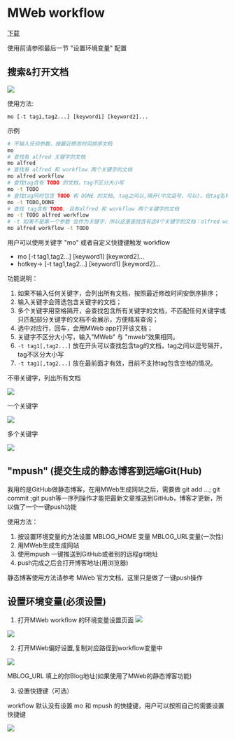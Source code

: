 # MWeb workflow
[下载](https://github.com/tianhao/alfred-mweb-workflow/raw/master/MWeb.alfredworkflow)

使用前请参照最后一节 "设置环境变量" 配置

## 搜索&打开文档
![](media/15064049765164/15066106070757.gif)

使用方法:

```
mo [-t tag1,tag2...] [keyword1] [keyword2]...
```
示例

```BASH
# 不输入任何参数，按最近修改时间排序文档
mo 
# 查找有 alfred 关键字的文档
mo alfred
# 查找有 alfred 和 workflow 两个关键字的文档
mo alfred workflow
# 查找tag含有 TODO 的文档，tag不区分大小写
mo -t TODO
# 查找tag同时包含 TODO 和 DONE 的文档, tag之间以,隔开(中文逗号，可以)，但tag名称不能有空格
mo -t TODO,DONE
# 查找 tag含有 TODO, 且有alfred 和 workflow 两个关键字的文档
mo -t TODO alfred workflow
# -t 如果不是第一个参数 会作为关键字，所以这里查找含有这4个关键字的文档：alfred workflow -t TODO 
mo alfred workflow -t TODO 
```

用户可以使用关键字 "mo" 或者自定义快捷键触发 workflow

* mo [-t tag1,tag2...] [keyword1] [keyword2]...
* hotkey-> [-t tag1,tag2...] [keyword1] [keyword2]...

功能说明：

1. 如果不输入任何关键字，会列出所有文档，按照最近修改时间安倒序排序；
2. 输入关键字会筛选包含关键字的文档；
3. 多个关键字用空格隔开，会查找包含所有关键字的文档，不匹配任何关键字或只匹配部分关键字的文档不会展示，方便精准查询；
4. 选中对应行，回车，会用MWeb app打开该文档；
5. 关键字不区分大小写，输入"MWeb" 与 "mweb"效果相同。
6. `-t tag1[,tag2...]` 放在开头可以查找包含tag的文档，tag之间以逗号隔开，tag不区分大小写
7. `-t tag1[,tag2...]` 放在最前面才有效，目前不支持tag包含空格的情况。

不带关键字，列出所有文档

![](media/15064049765164/15066073225111.jpg)

一个关键字

![](media/15064049765164/15066070861400.jpg)

多个关键字

![](media/15064049765164/15066070501779.jpg)

## "mpush" (提交生成的静态博客到远端Git(Hub)
我用的是GitHub做静态博客，在用MWeb生成网站之后，需要做 git add ...;  git commit ;git push等一序列操作才能把最新文章推送到GitHub，博客才更新，所以做了一个一键push功能

使用方法：

1. 按设置环境变量的方法设置 MBLOG_HOME 变量 MBLOG_URL变量(一次性)
2. 用MWeb生成生成网站
3. 使用mpush 一键推送到GitHub或者别的远程git地址
4. push完成之后会打开博客地址(用浏览器)

静态博客使用方法请参考 MWeb 官方文档，这里只是做了一键push操作


## 设置环境变量(必须设置)

1. 打开MWeb workflow 的环境变量设置页面
![](media/15064049765164/15066127537312.jpg)

![](media/15064049765164/15064062887034.jpg)

2. 打开MWeb偏好设置,复制对应路径到workflow变量中

![](media/15064049765164/15064063251094.jpg)

MBLOG_URL 填上的你Blog地址(如果使用了MWeb的静态博客功能)


3. 设置快捷键（可选）

workflow 默认没有设置 mo 和 mpush 的快捷键，用户可以按照自己的需要设置快捷键

![](media/15064049765164/15066125147990.jpg)

